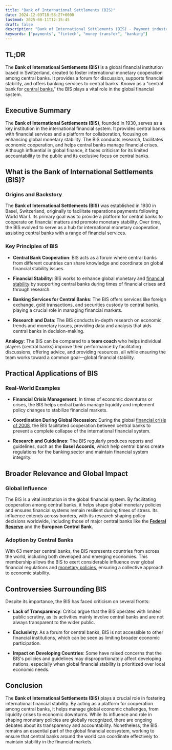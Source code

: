 ```yaml
---
title: "Bank of International Settlements (BIS)"
date: 2024-12-03T18:58:27+0000
lastmod: 2025-08-11T12:15:45
draft: false
description: "Bank of International Settlements (BIS) - Payment industry knowledge and insights"
keywords: ["payments", "fintech", "money transfer", "banking"]
---
```


## TL;DR

The **Bank of International Settlements (BIS)** is a global financial institution based in Switzerland, created to foster international monetary cooperation among central banks. It provides a forum for discussion, supports financial stability, and offers banking services to central banks. Known as a "central bank for [central banks](https://faisalkhanllc.xyz/resources/payments-wiki/c/central-banks/)," the BIS plays a vital role in the global financial system.

## Executive Summary

The **Bank of International Settlements (BIS)**, founded in 1930, serves as a key institution in the international financial system. It provides central banks with financial services and a platform for collaboration, focusing on enhancing global monetary stability. The BIS conducts research, facilitates economic cooperation, and helps central banks manage financial crises. Although influential in global finance, it faces criticism for its limited accountability to the public and its exclusive focus on central banks.

## What is the Bank of International Settlements (BIS)?

### Origins and Backstory

The **Bank of International Settlements (BIS)** was established in 1930 in Basel, Switzerland, originally to facilitate reparations payments following World War I. Its primary goal was to provide a platform for central banks to cooperate on financial matters and promote monetary stability. Over time, the BIS evolved to serve as a hub for international monetary cooperation, assisting central banks with a range of financial services.

### Key Principles of BIS

- **Central Bank Cooperation**: BIS acts as a forum where central banks from different countries can share knowledge and coordinate on global financial stability issues.

- **Financial Stability**: BIS works to enhance global monetary and [financial stability](https://faisalkhanllc.xyz/resources/payments-wiki/f/financial-stability/) by supporting central banks during times of financial crises and through research.

- **Banking Services for Central Banks**: The BIS offers services like foreign exchange, gold transactions, and securities custody to central banks, playing a crucial role in managing financial markets.

- **Research and Data**: The BIS conducts in-depth research on economic trends and monetary issues, providing data and analysis that aids central banks in decision-making.

**Analogy**: The BIS can be compared to a **team coach** who helps individual players (central banks) improve their performance by facilitating discussions, offering advice, and providing resources, all while ensuring the team works toward a common goal—global financial stability.

## Practical Applications of BIS

### Real-World Examples

- **Financial Crisis Management**: In times of economic downturns or crises, the BIS helps central banks manage liquidity and implement policy changes to stabilize financial markets.

- **Coordination During Global Recession**: During the global [financial crisis of 2008](https://faisalkhanllc.xyz/resources/payments-wiki/0-9/2008-financial-crisis/), the BIS facilitated cooperation between central banks to prevent a complete collapse of the international financial system.

- **Research and Guidelines**: The BIS regularly produces reports and guidelines, such as the **Basel Accords**, which help central banks create regulations for the banking sector and maintain financial system integrity.

## Broader Relevance and Global Impact

### Global Influence

The BIS is a vital institution in the global financial system. By facilitating cooperation among central banks, it helps shape global monetary policies and ensures financial systems remain resilient during times of stress. Its influence extends across borders, with its research shaping policy decisions worldwide, including those of major central banks like the **[Federal Reserve](https://faisalkhanllc.xyz/resources/payments-wiki/f/federal-reserve-system/)** and the **European Central Bank**.

### Adoption by Central Banks

With 63 member central banks, the BIS represents countries from across the world, including both developed and emerging economies. This membership allows the BIS to exert considerable influence over global financial regulations and [monetary policies](https://faisalkhanllc.xyz/resources/payments-wiki/m/monetary-policy/), ensuring a collective approach to economic stability.

## Controversies Surrounding BIS

Despite its importance, the BIS has faced criticism on several fronts:

- **Lack of Transparency**: Critics argue that the BIS operates with limited public scrutiny, as its activities mainly involve central banks and are not always transparent to the wider public.

- **Exclusivity**: As a forum for central banks, BIS is not accessible to other financial institutions, which can be seen as limiting broader economic participation.

- **Impact on Developing Countries**: Some have raised concerns that the BIS's policies and guidelines may disproportionately affect developing nations, especially when global financial stability is prioritized over local economic needs.

## Conclusion

The **Bank of International Settlements (BIS)** plays a crucial role in fostering international financial stability. By acting as a platform for cooperation among central banks, it helps manage global economic challenges, from liquidity crises to economic downturns. While its influence and role in shaping monetary policies are globally recognized, there are ongoing debates about its transparency and accountability. Nonetheless, the BIS remains an essential part of the global financial ecosystem, working to ensure that central banks around the world can coordinate effectively to maintain stability in the financial markets.
